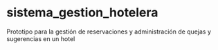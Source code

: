 # sistema_gestion_hotelera
Prototipo para la gestión de reservaciones y administración de quejas y sugerencias en un hotel
